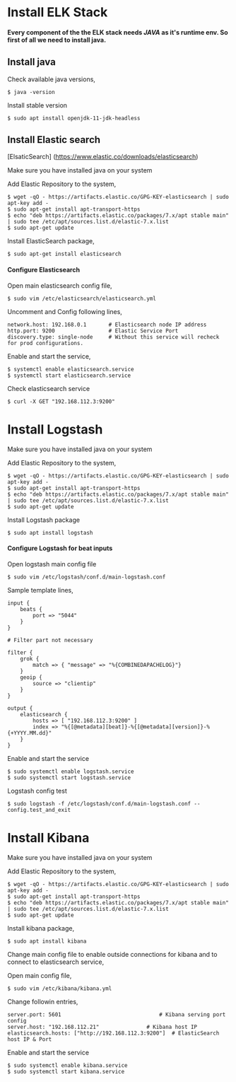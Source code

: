 

# Install ELK Stack

#### Every component of the the ELK stack needs *JAVA* as it's runtime env. So first of all we need to install java.

## Install java

Check available java versions, 

``` $ java -version ```

Install stable version 

``` $ sudo apt install openjdk-11-jdk-headless ```

## Install Elastic search
[ElsaticSearch] (https://www.elastic.co/downloads/elasticsearch)

Make sure you have installed java on your system

Add Elastic Repository to the system,
```
$ wget -qO - https://artifacts.elastic.co/GPG-KEY-elasticsearch | sudo apt-key add -
$ sudo apt-get install apt-transport-https
$ echo "deb https://artifacts.elastic.co/packages/7.x/apt stable main" | sudo tee /etc/apt/sources.list.d/elastic-7.x.list
$ sudo apt-get update
```
Install ElasticSearch package,
```
$ sudo apt-get install elasticsearch
```

#### Configure Elasticsearch

Open main elasticsearch config file,

```$ sudo vim /etc/elasticsearch/elasticsearch.yml```

Uncomment and Config following lines,
```
network.host: 192.168.0.1       # Elasticsearch node IP address
http.port: 9200                 # Elastic Service Port	
discovery.type: single-node     # Without this service will recheck for prod configurations.
```

Enable and start the service,
```
$ systemctl enable elasticsearch.service
$ systemctl start elasticsearch.service
```

Check elasticsearch service 
```
$ curl -X GET "192.168.112.3:9200"
```

# Install Logstash

Make sure you have installed java on your system

Add Elastic Repository to the system,

```
$ wget -qO - https://artifacts.elastic.co/GPG-KEY-elasticsearch | sudo apt-key add -
$ sudo apt-get install apt-transport-https
$ echo "deb https://artifacts.elastic.co/packages/7.x/apt stable main" | sudo tee /etc/apt/sources.list.d/elastic-7.x.list
$ sudo apt-get update
```

Install Logstash package
```
$ sudo apt install logstash
```

#### Configure Logstash for beat inputs

Open logstash main config file
```
$ sudo vim /etc/logstash/conf.d/main-logstash.conf
```

Sample template lines,

```
input {
    beats {
        port => "5044"
    }
}

# Filter part not necessary

filter {
    grok {
        match => { "message" => "%{COMBINEDAPACHELOG}"}
    }
    geoip {
        source => "clientip"
    }
}

output {
    elasticsearch {
        hosts => [ "192.168.112.3:9200" ]
        index => "%{[@metadata][beat]}-%{[@metadata][version]}-%{+YYYY.MM.dd}"
    }
}
```

Enable and start the service
```
$ sudo systemctl enable logstash.service
$ sudo systemctl start logstash.service
```
Logstash config test
```
$ sudo logstash -f /etc/logstash/conf.d/main-logstash.conf --config.test_and_exit
```

# Install Kibana

Make sure you have installed java on your system

Add Elastic Repository to the system,

```
$ wget -qO - https://artifacts.elastic.co/GPG-KEY-elasticsearch | sudo apt-key add -
$ sudo apt-get install apt-transport-https
$ echo "deb https://artifacts.elastic.co/packages/7.x/apt stable main" | sudo tee /etc/apt/sources.list.d/elastic-7.x.list
$ sudo apt-get update
```
Install kibana package,
```
$ sudo apt install kibana
```

Change main config file to enable outside connections for kibana and to connect to elasticsearch service,

Open main config file,
```
$ sudo vim /etc/kibana/kibana.yml
```
Change followin entries,
```
server.port: 5601                        		# Kibana serving port config
server.host: "192.168.112.21"				# Kibana host IP
elasticsearch.hosts: ["http://192.168.112.3:9200"]	# ElasticSearch host IP & Port
```

Enable and start the service
```
$ sudo systemctl enable kibana.service
$ sudo systemctl start kibana.service
```
